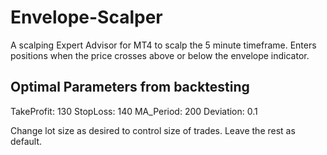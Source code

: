 # Envelope-Scalper

A scalping Expert Advisor for MT4 to scalp the 5 minute timeframe.
Enters positions when the price crosses above or below the envelope indicator.

## Optimal Parameters from backtesting
TakeProfit: 130
StopLoss: 140
MA_Period: 200
Deviation: 0.1

Change lot size as desired to control size of trades.
Leave the rest as default.

